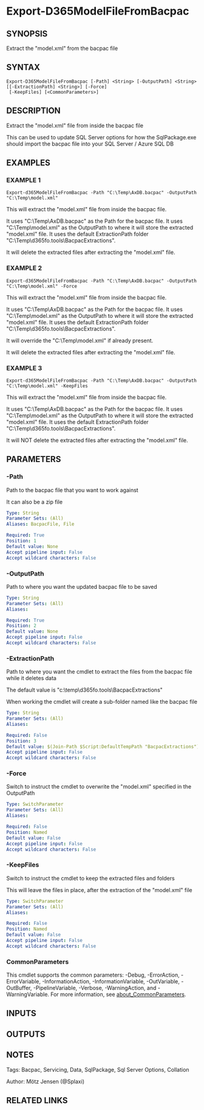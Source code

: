 ﻿---
external help file: d365fo.tools-help.xml
Module Name: d365fo.tools
online version:
schema: 2.0.0
---

# Export-D365ModelFileFromBacpac

## SYNOPSIS
Extract the "model.xml" from the bacpac file

## SYNTAX

```
Export-D365ModelFileFromBacpac [-Path] <String> [-OutputPath] <String> [[-ExtractionPath] <String>] [-Force]
 [-KeepFiles] [<CommonParameters>]
```

## DESCRIPTION
Extract the "model.xml" file from inside the bacpac file

This can be used to update SQL Server options for how the SqlPackage.exe should import the bacpac file into your SQL Server / Azure SQL DB

## EXAMPLES

### EXAMPLE 1
```
Export-d365ModelFileFromBacpac -Path "C:\Temp\AxDB.bacpac" -OutputPath "C:\Temp\model.xml"
```

This will extract the "model.xml" file from inside the bacpac file.

It uses "C:\Temp\AxDB.bacpac" as the Path for the bacpac file.
It uses "C:\Temp\model.xml" as the OutputPath to where it will store the extracted "model.xml" file.
It uses the default ExtractionPath folder "C:\Temp\d365fo.tools\BacpacExtractions".

It will delete the extracted files after extracting the "model.xml" file.

### EXAMPLE 2
```
Export-d365ModelFileFromBacpac -Path "C:\Temp\AxDB.bacpac" -OutputPath "C:\Temp\model.xml" -Force
```

This will extract the "model.xml" file from inside the bacpac file.

It uses "C:\Temp\AxDB.bacpac" as the Path for the bacpac file.
It uses "C:\Temp\model.xml" as the OutputPath to where it will store the extracted "model.xml" file.
It uses the default ExtractionPath folder "C:\Temp\d365fo.tools\BacpacExtractions".

It will override the "C:\Temp\model.xml" if already present.

It will delete the extracted files after extracting the "model.xml" file.

### EXAMPLE 3
```
Export-d365ModelFileFromBacpac -Path "C:\Temp\AxDB.bacpac" -OutputPath "C:\Temp\model.xml" -KeepFiles
```

This will extract the "model.xml" file from inside the bacpac file.

It uses "C:\Temp\AxDB.bacpac" as the Path for the bacpac file.
It uses "C:\Temp\model.xml" as the OutputPath to where it will store the extracted "model.xml" file.
It uses the default ExtractionPath folder "C:\Temp\d365fo.tools\BacpacExtractions".

It will NOT delete the extracted files after extracting the "model.xml" file.

## PARAMETERS

### -Path
Path to the bacpac file that you want to work against

It can also be a zip file

```yaml
Type: String
Parameter Sets: (All)
Aliases: BacpacFile, File

Required: True
Position: 1
Default value: None
Accept pipeline input: False
Accept wildcard characters: False
```

### -OutputPath
Path to where you want the updated bacpac file to be saved

```yaml
Type: String
Parameter Sets: (All)
Aliases:

Required: True
Position: 2
Default value: None
Accept pipeline input: False
Accept wildcard characters: False
```

### -ExtractionPath
Path to where you want the cmdlet to extract the files from the bacpac file while it deletes data

The default value is "c:\temp\d365fo.tools\BacpacExtractions"

When working the cmdlet will create a sub-folder named like the bacpac file

```yaml
Type: String
Parameter Sets: (All)
Aliases:

Required: False
Position: 3
Default value: $(Join-Path $Script:DefaultTempPath "BacpacExtractions")
Accept pipeline input: False
Accept wildcard characters: False
```

### -Force
Switch to instruct the cmdlet to overwrite the "model.xml" specified in the OutputPath

```yaml
Type: SwitchParameter
Parameter Sets: (All)
Aliases:

Required: False
Position: Named
Default value: False
Accept pipeline input: False
Accept wildcard characters: False
```

### -KeepFiles
Switch to instruct the cmdlet to keep the extracted files and folders

This will leave the files in place, after the extraction of the "model.xml" file

```yaml
Type: SwitchParameter
Parameter Sets: (All)
Aliases:

Required: False
Position: Named
Default value: False
Accept pipeline input: False
Accept wildcard characters: False
```

### CommonParameters
This cmdlet supports the common parameters: -Debug, -ErrorAction, -ErrorVariable, -InformationAction, -InformationVariable, -OutVariable, -OutBuffer, -PipelineVariable, -Verbose, -WarningAction, and -WarningVariable. For more information, see [about_CommonParameters](http://go.microsoft.com/fwlink/?LinkID=113216).

## INPUTS

## OUTPUTS

## NOTES
Tags: Bacpac, Servicing, Data, SqlPackage, Sql Server Options, Collation

Author: Mötz Jensen (@Splaxi)

## RELATED LINKS
